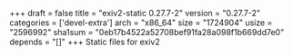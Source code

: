 +++
draft = false
title = "exiv2-static 0.27.7-2"
version = "0.27.7-2"
categories = ['devel-extra']
arch = "x86_64"
size = "1724904"
usize = "2596992"
sha1sum = "0eb17b4522a52708bef91fa28a098f1b669dd7e0"
depends = "[]"
+++
Static files for exiv2